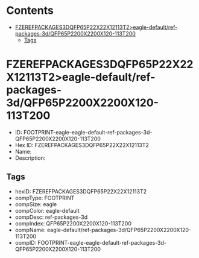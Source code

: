 



Contents
========

* [FZEREFPACKAGES3DQFP65P22X22X12113T2>eagle-default/ref-packages-3d/QFP65P2200X2200X120-113T200](#fzerefpackages3dqfp65p22x22x12113t2eagle-defaultref-packages-3dqfp65p2200x2200x120-113t200)
	* [Tags](#tags)

# FZEREFPACKAGES3DQFP65P22X22X12113T2>eagle-default/ref-packages-3d/QFP65P2200X2200X120-113T200

- ID: FOOTPRINT-eagle-eagle-default-ref-packages-3d-QFP65P2200X2200X120-113T200
- Hex ID: FZEREFPACKAGES3DQFP65P22X22X12113T2
- Name: 
- Description: 

## Tags

- hexID: FZEREFPACKAGES3DQFP65P22X22X12113T2
- oompType: FOOTPRINT
- oompSize: eagle
- oompColor: eagle-default
- oompDesc: ref-packages-3d
- oompIndex: QFP65P2200X2200X120-113T200
- oompName: eagle-default/ref-packages-3d/QFP65P2200X2200X120-113T200
- oompID: FOOTPRINT-eagle-eagle-default-ref-packages-3d-QFP65P2200X2200X120-113T200
